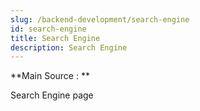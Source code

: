 ```yaml
---
slug: /backend-development/search-engine
id: search-engine
title: Search Engine
description: Search Engine
---
```


**Main Source : **

Search Engine page
